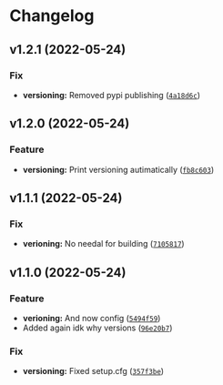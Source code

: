 # Changelog

<!--next-version-placeholder-->

## v1.2.1 (2022-05-24)
### Fix
* **versioning:** Removed pypi publishing ([`4a18d6c`](https://github.com/StarNumber12046/FluentModerator/commit/4a18d6c9286356d4dae0ec953f73f8ffc43ef596))

## v1.2.0 (2022-05-24)
### Feature
* **versioning:** Print versioning autimatically ([`fb8c603`](https://github.com/StarNumber12046/FluentModerator/commit/fb8c603ec1fa6f7583fca287ec93e178751b5ecc))

## v1.1.1 (2022-05-24)
### Fix
* **verioning:** No needal for building ([`7105817`](https://github.com/StarNumber12046/FluentModerator/commit/710581782aada08a5203f5e6cfca79a235d6e6e6))

## v1.1.0 (2022-05-24)
### Feature
* **verioning:** And now config ([`5494f59`](https://github.com/StarNumber12046/FluentModerator/commit/5494f590171d0bc35156bdf427fe4d8c2f1b3364))
* Added again idk why versions ([`96e20b7`](https://github.com/StarNumber12046/FluentModerator/commit/96e20b70cfb7e5f64ad862b2a72a7bfba2bcec2c))

### Fix
* **versioning:** Fixed setup.cfg ([`357f3be`](https://github.com/StarNumber12046/FluentModerator/commit/357f3be892fc7fab0d924b36514e7d9ec36e7d2f))
